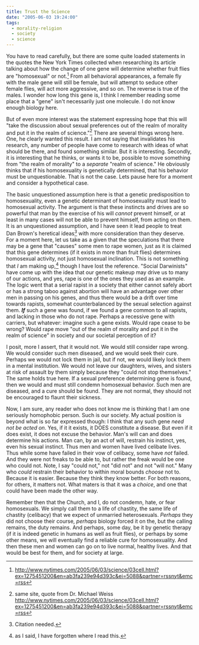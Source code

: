 ```yaml
---
title: Trust the Science
date: "2005-06-03 19:24:00"
tags:
  - morality-religion
  - society
  - science
---
```

You have to read carefully, but there are some quite loaded
statements in the quotes the New York Times collected when
researching its article talking about how the change of one gene
will determine whether fruit flies are "homosexual" or not.[^1] From
all behavioral appearances, a female fly with the male gene will
still be female, but will attempt to seduce other female flies, will
act more aggressive, and so on.  The reverse is true of the males.
I wonder how long this gene is, I think I remember reading some
place that a "gene" isn't necessarily just one molecule.  I do not
know enough biology here.

But of even more interest was the statement expressing hope that
this will "take the discussion about sexual preferences out of the
realm of morality and put it in the realm of science."[^2] There are
several things wrong here.  One, he clearly wanted this result.
I am not saying that invalidates his research, any number of
people have come to research with ideas of what should be there,
and found something similar.  But it is interesting.  Secondly,
it is interesting that he thinks, or wants it to be, possible to
move something from "the realm of morality" to a *separate*
"realm of science."  He obviously thinks that if his homosexuality
is genetically determined, that his behavior must be unquestionable.
That is not the case.  Lets pause here for a moment and consider
a hypothetical case.

The basic unquestioned assumption here is that a genetic
predisposition to homosexuality, even a genetic determinant of
homosexuality must lead to homosexual activity.  The argument is that
these instincts and drives are so powerful that man by the exercise
of his will *cannot* prevent himself, or at least in many
cases will not be able to prevent himself, from acting on them.
It is an unquestioned assumption, and I have seen it lead people
to treat Dan Brown's heretical ideas[^3] with more consideration than
they deserve.  For a moment here, let us take as a given that the
speculations that there may be a gene that "causes" some men to
rape women, just as it is claimed that this gene determines (if it
exists in more than fruit flies) determines homosexual activity, not
just homosexual inclination.  This is not something that *I*
am making up,[^4] though I have lost the reference.  "Social Darwinists"
have come up with the idea that our genetic makeup may drive us to
many of our actions, and yes, rape is one of the ones they used
as an example.  The logic went that a serial rapist in a society
that either cannot safely abort or has a strong taboo against
abortion will have an advantage over other men in passing on his
genes, and thus there would be a drift over time towards rapists,
somewhat counterbalanced by the sexual selection against them.
**_If_** such a gene was found, if we found a
gene common to all rapists, and lacking in those who do not rape.
Perhaps a recessive gene with carriers, but whatever: imagine such
a gene exists.  Would rape cease to be wrong?  Would rape move
"out of the realm of morality and put it in the realm of science"
in society and our societal perception of it?

I posit, more I assert, that it would not.  We would still
consider rape wrong.  We would consider such men diseased, and we
would seek their cure.  Perhaps we would not lock them in jail,
but if not, we would likely lock them in a mental institution.
We would not leave our daughters, wives, and sisters at risk of
assault by them simply because they "could not stop themselves."
The same holds true here.  If a sexual preference determining gene
is found, then we would and must still condemn homosexual behavior.
Such men are diseased, and a cure should be found.  They are not
normal, they should not be encouraged to flaunt their sickness.

Now, I am sure, any reader who does not know me is thinking
that I am one seriously homophobic person.  Such is our society.
My actual position is beyond what is so far expressed though:
I think that any such gene *need not be acted on*.  Yes,
if it it exists, it DOES constitute a disease.  But even if it
does exist, it does not excuse the behavior.  Man's will can
and does determine his actions.  Man can, by an act of will,
restrain his instinct, yes, even his sexual instinct.  Thus men
and women have lived celibate lives.  Thus while some have failed
in their vow of celibacy, some have *not* failed.  And they
were not freaks to be able to, but rather the freak would be one
who could not.  Note, I say "could not," not "did not" and not
"will not."  Many who *could* restrain their behavior to
within moral bounds *choose* not to.  Because it is easier.
Because they think they know better.  For both reasons, for others,
it matters not.  What maters is that it was a *choice*,
and one that could have been made the other way.

Remember then that the Church, and I, do not condemn, hate,
or fear homosexuals.  We simply call them to a life of chastity,
the same life of chastity (celibacy) that we expect of unmarried
heterosexuals.  *Perhaps* they did not choose their course,
*perhaps* biology forced it on the, but the calling remains,
the duty remains.  And perhaps, some day, be it by genetic therapy
(if it is indeed genetic in humans as well as fruit flies), or
perhaps by some other means, we will eventually find a reliable
cure for homosexuality.  And then these men and women can go on
to live normal, healthy lives.  And that would be best for them,
and for society at large.

[^1]: <http://www.nytimes.com/2005/06/03/science/03cell.html?ex=1275451200&en=ab3fa239e94d393c&ei=5088&partner=rssnyt&emc=rss>

[^2]: same site, quote from Dr. Michael Weiss <http://www.nytimes.com/2005/06/03/science/03cell.html?ex=1275451200&en=ab3fa239e94d393c&ei=5088&partner=rssnyt&emc=rss>

[^3]: Citation needed.

[^4]: as I said, I have forgotten where I read this. 

